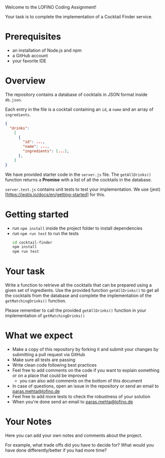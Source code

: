 Welcome to the LOFINO Coding Assignment!

Your task is to complete the implementation of a Cocktail Finder service.

# Prerequisites

- an installation of Node.js and npm
- a GitHub account
- your favorite IDE

# Overview

The repository contains a database of cocktails in JSON format inside `db.json`.

Each entry in the file is a cocktail containing an `id`, a `name` and an array of `ingredients`.

```json
{
  "drinks":
    [
      {
        "id": ...,
        "name": ...,
        "ingredients": [...],
      },
    ]
}
```

We have provided starter code in the `server.js` file. The `getAllDrinks()` function returns a **Promise** with a list of all the cocktails in the database.

`server.test.js` contains unit tests to test your implementation. We use (jest)[https://jestjs.io/docs/en/getting-started] for this.

# Getting started

- run `npm install` inside the project folder to install dependencies
- run `npm run test` to run the tests
  ```bash
  cd cocktail-finder
  npm install
  npm run test
  ```

# Your task

Write a function to retrieve all the cocktails that can be prepared using a given set of ingredients. Use the provided function `getAllDrinks()` to get all the cocktails from the database and complete the implementation of the `getMatchingDrinks()` function.

Please remember to call the provided `getAllDrinks()` function in your implementation of `getMatchingDrinks()`

# What we expect

- Make a copy of this repository by forking it and submit your changes by submitting a pull request via GitHub
- Make sure all tests are passing
- Write clean code following best practices
- Feel free to add comments on the code if you want to explain something or on a place that could be improved
  - you can also add comments on the bottom of this document
- In case of questions, open an issue in the repository or send an email to paras.mehta@lofino.de
- Feel free to add more tests to check the robustness of your solution
- When you're done send an email to paras.mehta@lofino.de

# Your Notes

Here you can add your own notes and comments about the project.

For example, what trade offs did you have to decide for? What would you have done differently/better if you had more time?
